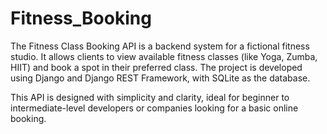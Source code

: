 # Fitness_Booking



The Fitness Class Booking API is a backend system for a fictional fitness studio. It allows clients to view available fitness classes (like Yoga, Zumba, HIIT) and book a spot in their preferred class. The project is developed using Django and Django REST Framework, with SQLite as the database.

This API is designed with simplicity and clarity, ideal for beginner to intermediate-level developers or companies looking for a basic online booking.